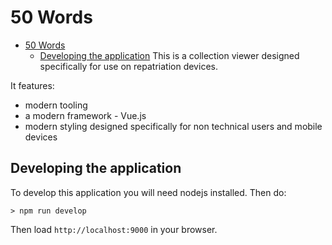 # 50 Words

- [50 Words](#50-words)
  - [Developing the application](#developing-the-application)
        This is a collection viewer designed specifically for use on repatriation devices.

It features:

-   modern tooling
-   a modern framework - Vue.js
-   modern styling designed specifically for non technical users and mobile devices

## Developing the application

To develop this application you will need nodejs installed. Then do:

```
> npm run develop
```

Then load `http://localhost:9000` in your browser.
